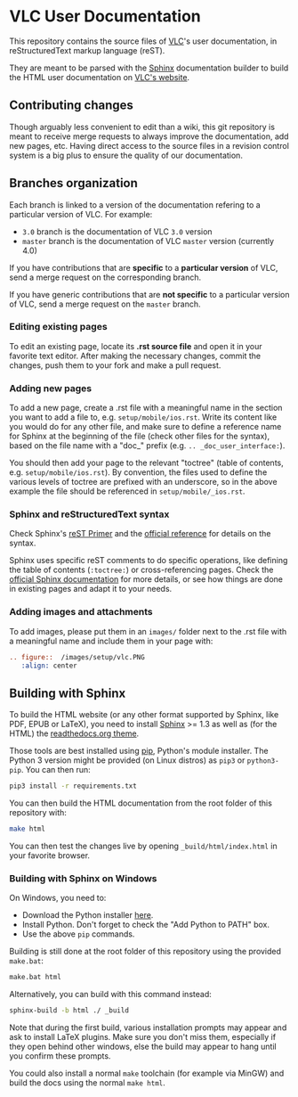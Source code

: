 # VLC User Documentation

This repository contains the source files of [VLC](https://www.videolan.org/vlc/)'s user documentation, in reStructuredText markup language (reST).

They are meant to be parsed with the [Sphinx](https://sphinx-doc.org/) documentation builder to build the HTML user documentation on [VLC's website](https://docs.videolan.me/vlc-user/).

## Contributing changes

Though arguably less convenient to edit than a wiki, this git repository is meant to receive merge requests to always improve the documentation, add new pages, etc. Having direct access to the source files in a revision control system is a big plus to ensure the quality of our documentation.

## Branches organization

Each branch is linked to a version of the documentation refering to a particular version of VLC. For example:
* `3.0` branch is the documentation of VLC `3.0` version
* `master` branch is the documentation of VLC `master` version (currently 4.0)

If you have contributions that are **specific** to a **particular version** of VLC, send a merge request on the corresponding branch.

If you have generic contributions that are **not specific** to a particular version of VLC, send a merge request on the `master` branch.

### Editing existing pages

To edit an existing page, locate its **.rst source file** and open it in your favorite text editor. After making the necessary changes, commit the changes, push them to your fork and make a pull request.

### Adding new pages

To add a new page, create a .rst file with a meaningful name in the section you want to add a file to, e.g. `setup/mobile/ios.rst`. Write its content like you would do for any other file, and make sure to define a reference name for Sphinx at the beginning of the file (check other files for the syntax), based on the file name with a "doc_" prefix (e.g. `.. _doc_user_interface:`).

You should then add your page to the relevant "toctree" (table of contents, e.g. `setup/mobile/ios.rst`). By convention, the files used to define the various levels of toctree are prefixed with an underscore, so in the above example the file should be referenced in `setup/mobile/_ios.rst`.

### Sphinx and reStructuredText syntax

Check Sphinx's [reST Primer](https://www.sphinx-doc.org/en/stable/rest.html) and the [official reference](http://docutils.sourceforge.net/rst.html) for details on the syntax.

Sphinx uses specific reST comments to do specific operations, like defining the table of contents (`:toctree:`) or cross-referencing pages. Check the [official Sphinx documentation](https://www.sphinx-doc.org/en/stable/index.html) for more details, or see how things are done in existing pages and adapt it to your needs.

### Adding images and attachments

To add images, please put them in an `images/` folder next to the .rst file with a meaningful name and include them in your page with:

```rst
.. figure::  /images/setup/vlc.PNG
   :align: center
```

## Building with Sphinx

To build the HTML website (or any other format supported by Sphinx, like PDF, EPUB or LaTeX), you need to install [Sphinx](https://sphinx-doc.org/) >= 1.3 as well as (for the HTML) the [readthedocs.org theme](https://github.com/snide/sphinx_rtd_theme).

Those tools are best installed using [pip](https://pip.pypa.io), Python's module installer. The Python 3 version might be provided (on Linux distros) as `pip3` or `python3-pip`. You can then run:

```sh
pip3 install -r requirements.txt
```

You can then build the HTML documentation from the root folder of this repository with:

```sh
make html
```

You can then test the changes live by opening `_build/html/index.html` in your favorite browser.

### Building with Sphinx on Windows

On Windows, you need to:
* Download the Python installer [here](https://www.python.org/downloads/).
* Install Python. Don't forget to check the "Add Python to PATH" box.
* Use the above `pip` commands.

Building is still done at the root folder of this repository using the provided `make.bat`:
```sh
make.bat html
```

Alternatively, you can build with this command instead:
```sh
sphinx-build -b html ./ _build
```

Note that during the first build, various installation prompts may appear and ask to install LaTeX plugins.
Make sure you don't miss them, especially if they open behind other windows, else the build may appear to hang until you confirm these prompts.

You could also install a normal `make` toolchain (for example via MinGW) and build the docs using the normal `make html`.
